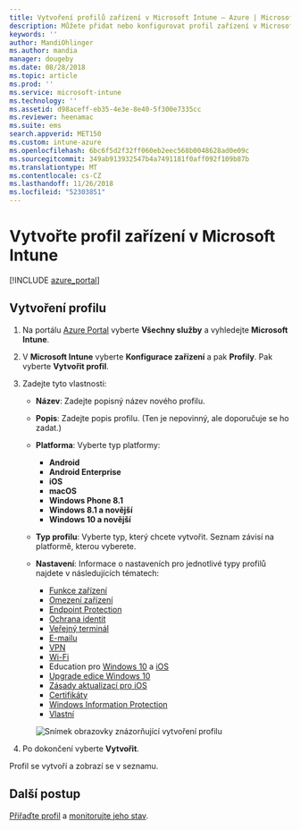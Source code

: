```yaml
---
title: Vytvoření profilů zařízení v Microsoft Intune – Azure | Microsoft Docs
description: Můžete přidat nebo konfigurovat profil zařízení v Microsoft Intune, včetně výběru typu platformy a konfigurace nastavení na portálu Azure Portal.
keywords: ''
author: MandiOhlinger
ms.author: mandia
manager: dougeby
ms.date: 08/28/2018
ms.topic: article
ms.prod: ''
ms.service: microsoft-intune
ms.technology: ''
ms.assetid: d98aceff-eb35-4e3e-8e40-5f300e7335cc
ms.reviewer: heenamac
ms.suite: ems
search.appverid: MET150
ms.custom: intune-azure
ms.openlocfilehash: 6bc6f5d2f32ff060eb2eec568b0048628ad0e09c
ms.sourcegitcommit: 349ab913932547b4a7491181f0aff092f109b87b
ms.translationtype: MT
ms.contentlocale: cs-CZ
ms.lasthandoff: 11/26/2018
ms.locfileid: "52303851"
---
```

# <a name="create-a-device-profile-in-microsoft-intune"></a>Vytvořte profil zařízení v Microsoft Intune

[!INCLUDE [azure_portal](./includes/azure_portal.md)]

## <a name="create-the-profile"></a>Vytvoření profilu
1. Na portálu [Azure Portal](https://portal.azure.com) vyberte **Všechny služby** a vyhledejte **Microsoft Intune**.

2. V **Microsoft Intune** vyberte **Konfigurace zařízení** a pak **Profily**. Pak vyberte **Vytvořit profil**.

3. Zadejte tyto vlastnosti:

   - **Název**: Zadejte popisný název nového profilu.
   - **Popis**: Zadejte popis profilu. (Ten je nepovinný, ale doporučuje se ho zadat.)
   - **Platforma**: Vyberte typ platformy:  

       - **Android**
       - **Android Enterprise**
       - **iOS**
       - **macOS**
       - **Windows Phone 8.1**
       - **Windows 8.1 a novější**
       - **Windows 10 a novější**

   - **Typ profilu**: Vyberte typ, který chcete vytvořit. Seznam závisí na platformě, kterou vyberete.
   - **Nastavení**: Informace o nastaveních pro jednotlivé typy profilů najdete v následujících tématech:

       -  [Funkce zařízení](device-features-configure.md)
       -  [Omezení zařízení](device-restrictions-configure.md)
       -  [Endpoint Protection](endpoint-protection-configure.md)
       -  [Ochrana identit](identity-protection-configure.md)  
       -  [Veřejný terminál](kiosk-settings.md)
       -  [E-mailu](email-settings-configure.md)
       -  [VPN](vpn-settings-configure.md)
       -  [Wi-Fi](wi-fi-settings-configure.md)
       -  Education pro [Windows 10](education-settings-configure.md) a [iOS](wi-fi-settings-ios.md)
       -  [Upgrade edice Windows 10](edition-upgrade-configure-windows-10.md)
       -  [Zásady aktualizací pro iOS](software-updates-ios.md)
       -  [Certifikáty](certificates-configure.md)
       -  [Windows Information Protection](windows-information-protection-configure.md)
       -  [Vlastní](custom-settings-configure.md)

     ![Snímek obrazovky znázorňující vytvoření profilu](./media/create-device-profile.png)

4. Po dokončení vyberte **Vytvořit**.

Profil se vytvoří a zobrazí se v seznamu.

## <a name="next-steps"></a>Další postup
[Přiřaďte profil](device-profile-assign.md) a [monitorujte jeho stav](device-profile-monitor.md).
